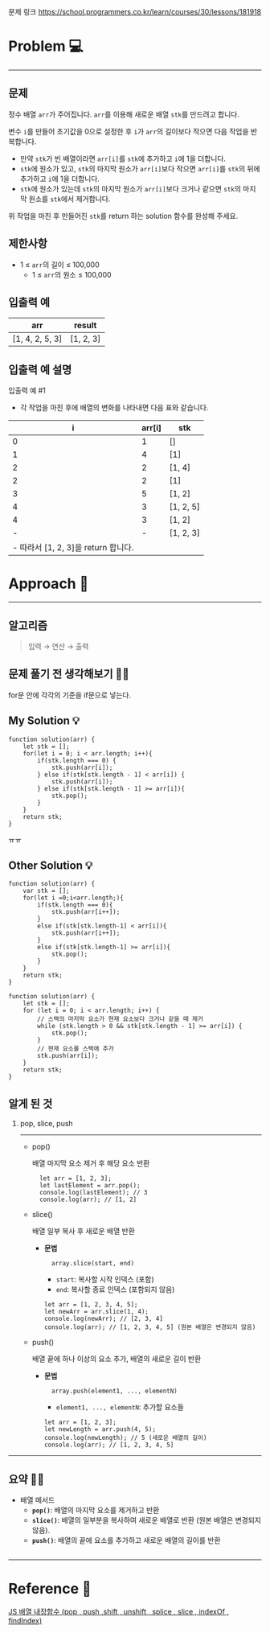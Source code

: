 <p>문제 링크
<a href="https://school.programmers.co.kr/learn/courses/30/lessons/181918">https://school.programmers.co.kr/learn/courses/30/lessons/181918</a></p>
<h1 id="problem-💻">Problem 💻</h1>
<hr />
<h2 id="문제">문제</h2>
<p>정수 배열 <code>arr</code>가 주어집니다. <code>arr</code>를 이용해 새로운 배열 <code>stk</code>를 만드려고 합니다.</p>
<p>변수 <code>i</code>를 만들어 초기값을 0으로 설정한 후 <code>i</code>가 <code>arr</code>의 길이보다 작으면 다음 작업을 반복합니다.</p>
<ul>
<li>만약 <code>stk</code>가 빈 배열이라면 <code>arr[i]</code>를 <code>stk</code>에 추가하고 <code>i</code>에 1을 더합니다.</li>
<li><code>stk</code>에 원소가 있고, <code>stk</code>의 마지막 원소가 <code>arr[i]</code>보다 작으면 <code>arr[i]</code>를 <code>stk</code>의 뒤에 추가하고 <code>i</code>에 1을 더합니다.</li>
<li><code>stk</code>에 원소가 있는데 <code>stk</code>의 마지막 원소가 <code>arr[i]</code>보다 크거나 같으면 <code>stk</code>의 마지막 원소를 <code>stk</code>에서 제거합니다.</li>
</ul>
<p>위 작업을 마친 후 만들어진 <code>stk</code>를 return 하는 solution 함수를 완성해 주세요.</p>
<h2 id="제한사항">제한사항</h2>
<ul>
<li>1 ≤ <code>arr</code>의 길이 ≤ 100,000<ul>
<li>1 ≤ <code>arr</code>의 원소 ≤ 100,000</li>
</ul>
</li>
</ul>
<h2 id="입출력-예">입출력 예</h2>
<table>
<thead>
<tr>
<th>arr</th>
<th>result</th>
</tr>
</thead>
<tbody><tr>
<td>[1, 4, 2, 5, 3]</td>
<td>[1, 2, 3]</td>
</tr>
</tbody></table>
<h2 id="입출력-예-설명">입출력 예 설명</h2>
<p>입출력 예 #1</p>
<ul>
<li>각 작업을 마친 후에 배열의 변화를 나타내면 다음 표와 같습니다.</li>
</ul>
<table>
<thead>
<tr>
<th>i</th>
<th>arr[i]</th>
<th>stk</th>
</tr>
</thead>
<tbody><tr>
<td>0</td>
<td>1</td>
<td>[]</td>
</tr>
<tr>
<td>1</td>
<td>4</td>
<td>[1]</td>
</tr>
<tr>
<td>2</td>
<td>2</td>
<td>[1, 4]</td>
</tr>
<tr>
<td>2</td>
<td>2</td>
<td>[1]</td>
</tr>
<tr>
<td>3</td>
<td>5</td>
<td>[1, 2]</td>
</tr>
<tr>
<td>4</td>
<td>3</td>
<td>[1, 2, 5]</td>
</tr>
<tr>
<td>4</td>
<td>3</td>
<td>[1, 2]</td>
</tr>
<tr>
<td>-</td>
<td>-</td>
<td>[1, 2, 3]</td>
</tr>
<tr>
<td>- 따라서 [1, 2, 3]을 return 합니다.</td>
<td></td>
<td></td>
</tr>
</tbody></table>
<h1 id="approach-📝">Approach 📝</h1>
<hr />
<h2 id="알고리즘">알고리즘</h2>
<blockquote>
<p>입력 → 연산 → 출력</p>
</blockquote>
<h2 id="문제-풀기-전-생각해보기-🤷♀️">문제 풀기 전 생각해보기 🤷‍♀️</h2>
<p>for문 안에 각각의 기준을 if문으로 넣는다.</p>
<h2 id="my-solution-💡">My Solution 💡</h2>
<pre><code class="language-jsx">function solution(arr) {
    let stk = [];
    for(let i = 0; i &lt; arr.length; i++){
        if(stk.length === 0) {
            stk.push(arr[i]);
        } else if(stk[stk.length - 1] &lt; arr[i]) {
            stk.push(arr[i]);
        } else if(stk[stk.length - 1] &gt;= arr[i]){
            stk.pop();
        }
    }
    return stk;
}</code></pre>
<p>ㅠㅠ</p>
<h2 id="other-solution-💡">Other Solution 💡</h2>
<pre><code class="language-jsx">function solution(arr) {
    var stk = [];
    for(let i =0;i&lt;arr.length;){
        if(stk.length === 0){
            stk.push(arr[i++]);
        }
        else if(stk[stk.length-1] &lt; arr[i]){
            stk.push(arr[i++]);
        }
        else if(stk[stk.length-1] &gt;= arr[i]){
            stk.pop();
        }
    }
    return stk;
}</code></pre>
<pre><code class="language-jsx">function solution(arr) {
    let stk = [];
    for (let i = 0; i &lt; arr.length; i++) {
        // 스택의 마지막 요소가 현재 요소보다 크거나 같을 때 제거
        while (stk.length &gt; 0 &amp;&amp; stk[stk.length - 1] &gt;= arr[i]) {
            stk.pop();
        }
        // 현재 요소를 스택에 추가
        stk.push(arr[i]);
    }
    return stk;
}</code></pre>
<h2 id="알게-된-것">알게 된 것</h2>
<ol>
<li><p>pop, slice, push</p>
<hr />
<ul>
<li><p>pop()</p>
<p>  배열 마지막 요소 제거 후 해당 요소 반환</p>
<pre><code class="language-jsx">  let arr = [1, 2, 3];
  let lastElement = arr.pop();
  console.log(lastElement); // 3
  console.log(arr); // [1, 2]</code></pre>
</li>
<li><p>slice()</p>
<p>  배열 일부 복사 후 새로운 배열 반환</p>
<ul>
<li><p><strong>문법</strong></p>
<pre><code>  array.slice(start, end)</code></pre><ul>
<li><code>start</code>: 복사할 시작 인덱스 (포함)</li>
<li><code>end</code>: 복사할 종료 인덱스 (포함되지 않음)</li>
</ul>
<pre><code class="language-jsx">let arr = [1, 2, 3, 4, 5];
let newArr = arr.slice(1, 4);
console.log(newArr); // [2, 3, 4]
console.log(arr); // [1, 2, 3, 4, 5] (원본 배열은 변경되지 않음)</code></pre>
</li>
</ul>
</li>
<li><p>push()</p>
<p>  배열 끝에 하나 이상의 요소 추가, 배열의 새로운 길이 반환</p>
<ul>
<li><p><strong>문법</strong></p>
<pre><code>  array.push(element1, ..., elementN)</code></pre><ul>
<li><code>element1, ..., elementN</code>: 추가할 요소들</li>
</ul>
<pre><code class="language-jsx">let arr = [1, 2, 3];
let newLength = arr.push(4, 5);
console.log(newLength); // 5 (새로운 배열의 길이)
console.log(arr); // [1, 2, 3, 4, 5]</code></pre>
</li>
</ul>
</li>
</ul>
</li>
</ol>
<hr />
<h2 id="요약-💁♀️">요약 💁‍♀️</h2>
<ul>
<li>배열 메서드<ul>
<li><strong><code>pop()</code></strong>: 배열의 마지막 요소를 제거하고 반환</li>
<li><strong><code>slice()</code></strong>: 배열의 일부분을 복사하여 새로운 배열로 반환 (원본 배열은 변경되지 않음).</li>
<li><strong><code>push()</code></strong>: 배열의 끝에 요소를 추가하고 새로운 배열의 길이를 반환</li>
</ul>
</li>
</ul>
<h2 id=""></h2>
<hr />
<h1 id="reference-📄">Reference 📄</h1>
<p><a href="https://velog.io/@hovelopin/JS-%EB%B0%B0%EC%97%B4-%EB%82%B4%EC%9E%A5%ED%95%A8%EC%88%98-pop-push-shift-unshift-splice-slice-indexOf-findIndex">JS 배열 내장함수 (pop , push ,shift , unshift , splice , slice , indexOf , findIndex)</a></p>